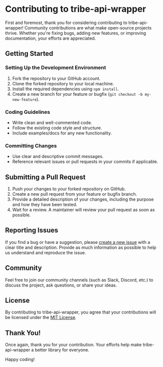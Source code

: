 # Contributing to tribe-api-wrapper

First and foremost, thank you for considering contributing to tribe-api-wrapper! Community contributions are what make open-source projects thrive. Whether you're fixing bugs, adding new features, or improving documentation, your efforts are appreciated.

## Getting Started

### Setting Up the Development Environment

1. Fork the repository to your GitHub account.
2. Clone the forked repository to your local machine.
3. Install the required dependencies using `npm install`.
4. Create a new branch for your feature or bugfix (`git checkout -b my-new-feature`).

### Coding Guidelines

- Write clean and well-commented code.
- Follow the existing code style and structure.
- Include examples/docs for any new functionality.

### Committing Changes

- Use clear and descriptive commit messages.
- Reference relevant issues or pull requests in your commits if applicable.

## Submitting a Pull Request

1. Push your changes to your forked repository on GitHub.
2. Create a new pull request from your feature or bugfix branch.
3. Provide a detailed description of your changes, including the purpose and how they have been tested.
4. Wait for a review. A maintainer will review your pull request as soon as possible.

## Reporting Issues

If you find a bug or have a suggestion, please [create a new issue](https://github.com/BankkRoll/tribe-api-wrapper/issues) with a clear title and description. Provide as much information as possible to help us understand and reproduce the issue.

## Community

Feel free to join our community channels (such as Slack, Discord, etc.) to discuss the project, ask questions, or share your ideas.

## License

By contributing to tribe-api-wrapper, you agree that your contributions will be licensed under the [MIT License](https://github.com/BankkRoll/tribe-api-wrapper/blob/main/LICENSE).

## Thank You!

Once again, thank you for your contribution. Your efforts help make tribe-api-wrapper a better library for everyone.

Happy coding!